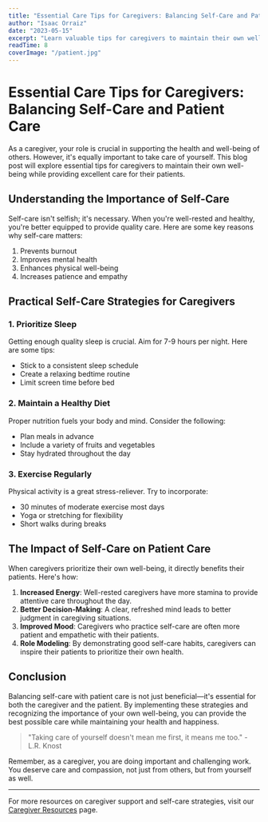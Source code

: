 ```yaml
---
title: "Essential Care Tips for Caregivers: Balancing Self-Care and Patient Care"
author: "Isaac Orraiz"
date: "2023-05-15"
excerpt: "Learn valuable tips for caregivers to maintain their own well-being while providing excellent care for their patients."
readTime: 8
coverImage: "/patient.jpg"
---
```


# Essential Care Tips for Caregivers: Balancing Self-Care and Patient Care

As a caregiver, your role is crucial in supporting the health and well-being of others. However, it's equally important to take care of yourself. This blog post will explore essential tips for caregivers to maintain their own well-being while providing excellent care for their patients.

## Understanding the Importance of Self-Care

Self-care isn't selfish; it's necessary. When you're well-rested and healthy, you're better equipped to provide quality care. Here are some key reasons why self-care matters:

1. Prevents burnout
2. Improves mental health
3. Enhances physical well-being
4. Increases patience and empathy

## Practical Self-Care Strategies for Caregivers

### 1. Prioritize Sleep

Getting enough quality sleep is crucial. Aim for 7-9 hours per night. Here are some tips:

- Stick to a consistent sleep schedule
- Create a relaxing bedtime routine
- Limit screen time before bed

### 2. Maintain a Healthy Diet

Proper nutrition fuels your body and mind. Consider the following:

- Plan meals in advance
- Include a variety of fruits and vegetables
- Stay hydrated throughout the day

### 3. Exercise Regularly

Physical activity is a great stress-reliever. Try to incorporate:

- 30 minutes of moderate exercise most days
- Yoga or stretching for flexibility
- Short walks during breaks

## The Impact of Self-Care on Patient Care

When caregivers prioritize their own well-being, it directly benefits their patients. Here's how:

1. **Increased Energy**: Well-rested caregivers have more stamina to provide attentive care throughout the day.
2. **Better Decision-Making**: A clear, refreshed mind leads to better judgment in caregiving situations.
3. **Improved Mood**: Caregivers who practice self-care are often more patient and empathetic with their patients.
4. **Role Modeling**: By demonstrating good self-care habits, caregivers can inspire their patients to prioritize their own health.

## Conclusion

Balancing self-care with patient care is not just beneficial—it's essential for both the caregiver and the patient. By implementing these strategies and recognizing the importance of your own well-being, you can provide the best possible care while maintaining your health and happiness.

> "Taking care of yourself doesn't mean me first, it means me too." - L.R. Knost

Remember, as a caregiver, you are doing important and challenging work. You deserve care and compassion, not just from others, but from yourself as well.

---

For more resources on caregiver support and self-care strategies, visit our [Caregiver Resources](/resources/caregiver) page.
